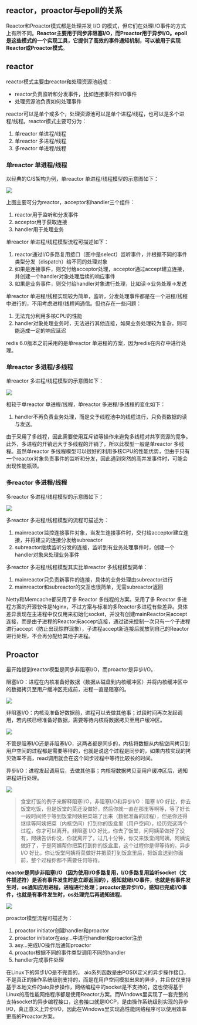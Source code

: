 ## reactor，proactor与epoll的关系

Reactor和Proactor模式都是处理并发 I/O 的模式，但它们在处理I/O事件的方式上有所不同。**Reactor主要用于同步非阻塞I/O，而Proactor用于异步I/O。epoll 是这些模式的一个实现工具，它提供了高效的事件通知机制，可以被用于实现Reactor或Proactor模式**。

## reactor

reactor模式主要由reactor和处理资源池组成：

- reactor负责监听和分发事件，比如连接事件和I/O事件
- 处理资源池负责如何处理事件

reactor可以是单个或多个，处理资源池可以是单个进程/线程，也可以是多个进程/线程。reactor模式主要可分为：

1. 单reactor 单进程/线程
2. 单reactor 多进程/线程
3. 多reactor 单进程/线程

### 单reactor 单进程/线程

以经典的C/S架构为例，单reactor 单进程/线程模型的示意图如下：

<img src="https://cdn.xiaolincoding.com/gh/xiaolincoder/ImageHost4@main/%E6%93%8D%E4%BD%9C%E7%B3%BB%E7%BB%9F/Reactor/%E5%8D%95Reactor%E5%8D%95%E8%BF%9B%E7%A8%8B.png">

上图主要可分为reactor，acceptor和handler三个组件：

1. reactor用于监听和分发事件
2. acceptor用于获取连接
3. handler用于处理业务

单reactor 单进程/线程模型流程可描述如下：

1. reactor通过I/O多路复用接口（图中是select）监听事件，并根据不同的事件类型分发（dispatch）给不同的处理对象
2. 如果是连接事件，则交付给acceptor处理，acceptor通过accept建立连接，并创建一个handler对象处理后续的响应事件
3. 如果是业务事件，则交付给handler对象进行处理，比如读->业务处理->发送

单reactor 单进程/线程实现较为简单，监听，分发处理事件都是在一个进程/线程中进行的，不用考虑进程/线程间通信。但也存在一些问题：

1. 无法充分利用多核CPU的性能
2. handler对象处理业务时，无法进行其他连接，如果业务处理较为复杂，则可能造成一定的响应延迟

redis 6.0版本之前采用的是单reactor 单进程的方案，因为redis在内存中进行处理。

### 单reactor 多进程/多线程

单reactor 多进程/线程模型的示意图如下：

<img src="https://cdn.xiaolincoding.com/gh/xiaolincoder/ImageHost4@main/%E6%93%8D%E4%BD%9C%E7%B3%BB%E7%BB%9F/Reactor/%E5%8D%95Reactor%E5%A4%9A%E7%BA%BF%E7%A8%8B.png">

相较于单reactor 单进程/线程，单reactor 多进程/多线程的变化如下：

1. handler不再负责业务处理，而是交予线程池中的线程进行，只负责数据的读与发送。

由于采用了多线程，因此需要使用互斥锁等操作来避免多线程对共享资源的竞争。此外，多进程的开销远大于多线程的开销了，所以此模型一般是单reactor 多线程。虽然单reactor 多线程模型可以很好的利用多核CPU的性能优势，但由于只有一个reactor对象负责事件的监听和分发，因此遇到突然的高并发事件时，可能会出现性能瓶颈。

### 多reactor 多进程/线程

多reactor 多进程/线程模型的示意图如下：

<img src="https://cdn.xiaolincoding.com/gh/xiaolincoder/ImageHost4@main/%E6%93%8D%E4%BD%9C%E7%B3%BB%E7%BB%9F/Reactor/%E4%B8%BB%E4%BB%8EReactor%E5%A4%9A%E7%BA%BF%E7%A8%8B.png">


多reactor 多进程/线程模型的流程可描述为：

1. mainreactor监控连接事件对象，当发生连接事件时，交付给acceptor建立连接，并将建立的连接分发给subreactor
2. subreactor继续监听分发的连接，监听到有业务处理事件时，创建一个handler对象来处理业务事件

多reactor 多进程/线程模型其实比单reactor 多线程模型简单：

1. mainreactor只负责新事件的连接，具体的业务处理由subreactor进行
2. mainreactor和subreactor的交互也很简单，无需subreactor返回

Netty和Memcache都采用了多 Reactor 多线程的方案。采用了多 Reactor 多进程方案的开源软件是Nginx，不过方案与标准的多Reactor多进程有些差异。具体差异表现在主进程中仅仅用来初始化socket，并没有创建mainReactor来accept连接，而是由子进程的Reactor来accept连接，通过锁来控制一次只有一个子进程进行accept（防止出现惊群现象），子进程accept新连接后就放到自己的Reactor进行处理，不会再分配给其他子进程。

## Proactor

最开始提到reactor模型是同步非阻塞I/O，而proactor是异步I/O。

阻塞I/O：进程在内核准备好数据（数据从磁盘到内核缓冲区）并将内核缓冲区中的数据拷贝至用户缓冲区完成前，进程一直是阻塞的。

<img src="https://cdn.xiaolincoding.com/gh/xiaolincoder/ImageHost/%E6%93%8D%E4%BD%9C%E7%B3%BB%E7%BB%9F/%E6%96%87%E4%BB%B6%E7%B3%BB%E7%BB%9F/%E9%98%BB%E5%A1%9E%20I_O.png">

非阻塞I/O：内核没准备好数据前，进程可以去做其他事；过段时间再次发起调用，若内核已经准备好数据，需要等待内核将数据拷贝至用户缓冲区。

<img src="https://cdn.xiaolincoding.com/gh/xiaolincoder/ImageHost/%E6%93%8D%E4%BD%9C%E7%B3%BB%E7%BB%9F/%E6%96%87%E4%BB%B6%E7%B3%BB%E7%BB%9F/%E9%9D%9E%E9%98%BB%E5%A1%9E%20I_O%20.png">

不管是阻塞I/O还是非阻塞I/O，这两者都是同步的，内核将数据从内核空间拷贝到用户空间的过程都是需要等待的，也就是说这个过程是同步的，如果内核实现的拷贝效率不高，read调用就会在这个同步过程中等待比较长的时间。

异步I/O：进程发起调用后，去做其他事；内核将数据拷贝至用户缓冲区后，通知进程进行处理。

<img src="https://cdn.xiaolincoding.com/gh/xiaolincoder/ImageHost/%E6%93%8D%E4%BD%9C%E7%B3%BB%E7%BB%9F/%E6%96%87%E4%BB%B6%E7%B3%BB%E7%BB%9F/%E5%BC%82%E6%AD%A5%20I_O.png">

> 食堂打饭的例子来解释阻塞I/O，非阻塞I/O和异步I/O：阻塞 I/O 好比，你去饭堂吃饭，但是饭堂的菜还没做好，然后你就一直在那里等啊等，等了好长一段时间终于等到饭堂阿姨把菜端了出来（数据准备的过程），但是你还得继续等阿姨把菜（内核空间）打到你的饭盒里（用户空间），经历完这两个过程，你才可以离开。非阻塞 I/O 好比，你去了饭堂，问阿姨菜做好了没有，阿姨告诉你没，你就离开了，过几十分钟，你又来饭堂问阿姨，阿姨说做好了，于是阿姨帮你把菜打到你的饭盒里，这个过程你是得等待的。异步 I/O 好比，你让饭堂阿姨将菜做好并把菜打到饭盒里后，把饭盒送到你面前，整个过程你都不需要任何等待。

**reactor是同步非阻塞I/O（因为使用I/O多路复用，I/O多路复用监听socket（文件描述符）是否有事件发生时是立即返回的），感知就绪I/O事件，也就是有事件发生时，os通知应用进程，进程进行处理；proactor是异步I/O，感知已完成I/O事件，也就是有事件发生时，os处理完后再通知进程**。


<img src="https://cdn.xiaolincoding.com/gh/xiaolincoder/ImageHost4@main/%E6%93%8D%E4%BD%9C%E7%B3%BB%E7%BB%9F/Reactor/Proactor.png">

proactor模型流程可描述为：

1. proactor initiator创建handler和proactor
2. proactor initiator在asy...中进行handler和proactor注册
3. asy...完成I/O操作后通知proactor
4. proactor根据不同的事件类型调用不同的handler
5. handler完成事件处理

在Linux下的异步I/O是不完善的， aio系列函数是由POSIX定义的异步操作接口，不是真正的操作系统级别支持的，而是在用户空间模拟出来的异步，并且仅仅支持基于本地文件的aio异步操作，网络编程中的socket是不支持的，这也使得基于Linux的高性能网络程序都是使用Reactor方案。而Windows里实现了一套完整的支持socket的异步编程接口，这套接口就是IOCP，是由操作系统级别实现的异步I/O，真正意义上异步I/O，因此在Windows里实现高性能网络程序可以使用效率更高的Proactor方案。
